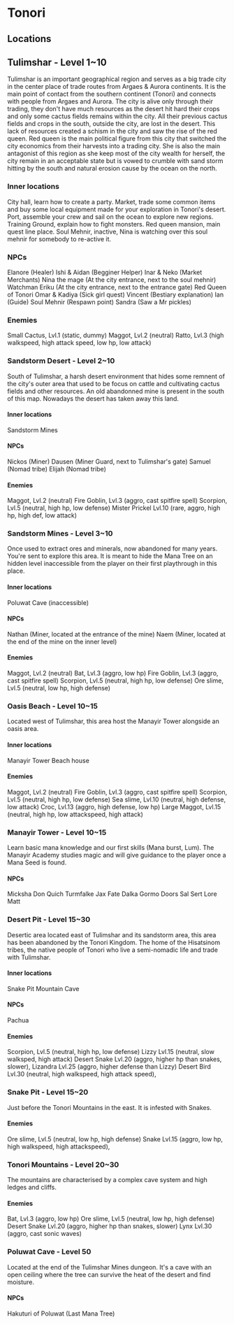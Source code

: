 # Tonori

## Locations

## Tulimshar - Level 1~10
Tulimshar is an important geographical region and serves as a big trade city in the center place of trade routes from Argaes & Aurora continents.
It is the main point of contact from the southern continent (Tonori) and connects with people from Argaes and Aurora.
The city is alive only through their trading, they don't have much resources as the desert hit hard their crops and only some cactus fields remains within the city.
All their previous cactus fields and crops in the south, outside the city, are lost in the desert. This lack of resources created a schism in the city and saw the rise of the red queen.
Red queen is the main political figure from this city that switched the city economics from their harvests into a trading city.
She is also the main antagonist of this region as she keep most of the city wealth for herself, the city remain in an acceptable state but is vowed to crumble with sand storm hitting by the south and natural erosion cause by the ocean on the north.

### Inner locations
City hall, learn how to create a party.
Market, trade some common items and buy some local equipment made for your exploration in Tonori's desert.
Port, assemble your crew and sail on the ocean to explore new regions.
Training Ground, explain how to fight monsters.
Red queen mansion, main quest line place.
Soul Mehnir, inactive, Nina is watching over this soul mehnir for somebody to re-active it.

### NPCs
Elanore (Healer)
Ishi & Aidan (Begginer Helper)
Inar & Neko (Market Merchants)
Nina the mage (At the city entrance, next to the soul mehnir)
Watchman Eriku (At the city entrance, next to the entrance gate)
Red Queen of Tonori
Omar & Kadiya (Sick girl quest)
Vincent (Bestiary explanation)
Ian (Guide)
Soul Mehnir (Respawn point)
Sandra (Saw a Mr pickles)

### Enemies
Small Cactus, Lvl.1 (static, dummy)
Maggot, Lvl.2 (neutral)
Ratto, Lvl.3 (high walkspeed, high attack speed, low hp, low attack)


### Sandstorm Desert - Level 2~10
South of Tulimshar, a harsh desert environment that hides some remnent of the city's outer area that used to be focus on cattle and cultivating cactus fields and other resources. An old abandonned mine is present in the south of this map.
Nowadays the desert has taken away this land.

#### Inner locations
Sandstorm Mines

#### NPCs
Nickos (Miner)
Dausen (Miner Guard, next to Tulimshar's gate)
Samuel (Nomad tribe)
Elijah (Nomad tribe)

#### Enemies
Maggot, Lvl.2 (neutral)
Fire Goblin, Lvl.3 (aggro, cast spitfire spell)
Scorpion, Lvl.5 (neutral, high hp, low defense)
Mister Prickel Lvl.10 (rare, aggro, high hp, high def, low attack)


### Sandstorm Mines - Level 3~10
Once used to extract ores and minerals, now abandoned for many years. You're sent to explore this area.
It is meant to hide the Mana Tree on an hidden level inaccessible from the player on their first playthrough in this place.

#### Inner locations
Poluwat Cave (inaccessible) 

#### NPCs
Nathan (Miner, located at the entrance of the mine)
Naem (Miner, located at the end of the mine on the inner level)

#### Enemies
Maggot, Lvl.2 (neutral)
Bat, Lvl.3 (aggro, low hp)
Fire Goblin, Lvl.3 (aggro, cast spitfire spell)
Scorpion, Lvl.5 (neutral, high hp, low defense)
Ore slime, Lvl.5 (neutral, low hp, high defense)


### Oasis Beach - Level 10~15
Located west of Tulimshar, this area host the Manayir Tower alongside an oasis area.

#### Inner locations
Manayir Tower
Beach house

#### Enemies
Maggot, Lvl.2 (neutral)
Fire Goblin, Lvl.3 (aggro, cast spitfire spell)
Scorpion, Lvl.5 (neutral, high hp, low defense)
Sea slime, Lvl.10 (neutral, high defense, low attack)
Croc, Lvl.13 (aggro, high defense, low hp)
Large Maggot, Lvl.15 (neutral, high hp, low attackspeed, high attack)

### Manayir Tower - Level 10~15
Learn basic mana knowledge and our first skills (Mana burst, Lum). The Manayir Academy studies magic and will give guidance to the player once a Mana Seed is found.

#### NPCs
Micksha
Don
Quich
Turmfalke
Jax
Fate
Dalka
Gormo
Doors
Sal
Sert
Lore
Matt


### Desert Pit - Level 15~30
Desertic area located east of Tulimshar and its sandstorm area, this area has been abandoned by the Tonori Kingdom. The home of the Hisatsinom tribes, the native people of Tonori who live a semi-nomadic life and trade with Tulimshar.

#### Inner locations
Snake Pit
Mountain Cave

#### NPCs
Pachua

#### Enemies
Scorpion, Lvl.5 (neutral, high hp, low defense)
Lizzy Lvl.15 (neutral, slow walksped, high attack)
Desert Snake Lvl.20 (aggro, higher hp than snakes, slower),
Lizandra Lvl.25 (aggro, higher defense than Lizzy)
Desert Bird Lvl.30 (neutral, high walkspeed, high attack speed),


### Snake Pit - Level 15~20
Just before the Tonori Mountains in the east. It is infested with Snakes.

#### Enemies
Ore slime, Lvl.5 (neutral, low hp, high defense)
Snake Lvl.15 (aggro, low hp, high walkspeed, high attackspeed),


### Tonori Mountains - Level 20~30
The mountains are characterised by a complex cave system and high ledges and cliffs.

#### Enemies
Bat, Lvl.3 (aggro, low hp)
Ore slime, Lvl.5 (neutral, low hp, high defense)
Desert Snake Lvl.20 (aggro, higher hp than snakes, slower)
Lynx Lvl.30 (aggro, cast sonic waves)


### Poluwat Cave - Level 50
Located at the end of the Tulimshar Mines dungeon. It's a cave with an open ceiling where the tree can survive the heat of the desert and find moisture.

#### NPCs
Hakuturi of Poluwat (Last Mana Tree)
